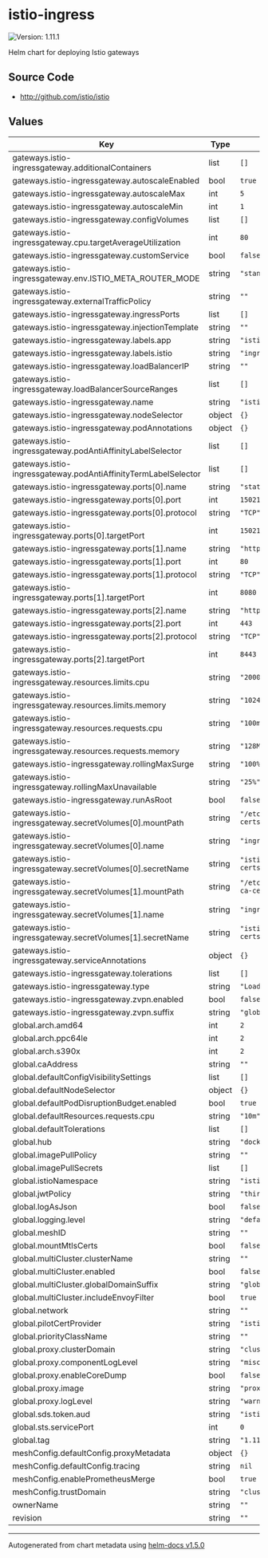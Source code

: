 # istio-ingress

![Version: 1.11.1](https://img.shields.io/badge/Version-1.11.1-informational?style=flat-square)

Helm chart for deploying Istio gateways

## Source Code

* <http://github.com/istio/istio>

## Values

| Key | Type | Default | Description |
|-----|------|---------|-------------|
| gateways.istio-ingressgateway.additionalContainers | list | `[]` |  |
| gateways.istio-ingressgateway.autoscaleEnabled | bool | `true` |  |
| gateways.istio-ingressgateway.autoscaleMax | int | `5` |  |
| gateways.istio-ingressgateway.autoscaleMin | int | `1` |  |
| gateways.istio-ingressgateway.configVolumes | list | `[]` |  |
| gateways.istio-ingressgateway.cpu.targetAverageUtilization | int | `80` |  |
| gateways.istio-ingressgateway.customService | bool | `false` |  |
| gateways.istio-ingressgateway.env.ISTIO_META_ROUTER_MODE | string | `"standard"` |  |
| gateways.istio-ingressgateway.externalTrafficPolicy | string | `""` |  |
| gateways.istio-ingressgateway.ingressPorts | list | `[]` |  |
| gateways.istio-ingressgateway.injectionTemplate | string | `""` |  |
| gateways.istio-ingressgateway.labels.app | string | `"istio-ingressgateway"` |  |
| gateways.istio-ingressgateway.labels.istio | string | `"ingressgateway"` |  |
| gateways.istio-ingressgateway.loadBalancerIP | string | `""` |  |
| gateways.istio-ingressgateway.loadBalancerSourceRanges | list | `[]` |  |
| gateways.istio-ingressgateway.name | string | `"istio-ingressgateway"` |  |
| gateways.istio-ingressgateway.nodeSelector | object | `{}` |  |
| gateways.istio-ingressgateway.podAnnotations | object | `{}` |  |
| gateways.istio-ingressgateway.podAntiAffinityLabelSelector | list | `[]` |  |
| gateways.istio-ingressgateway.podAntiAffinityTermLabelSelector | list | `[]` |  |
| gateways.istio-ingressgateway.ports[0].name | string | `"status-port"` |  |
| gateways.istio-ingressgateway.ports[0].port | int | `15021` |  |
| gateways.istio-ingressgateway.ports[0].protocol | string | `"TCP"` |  |
| gateways.istio-ingressgateway.ports[0].targetPort | int | `15021` |  |
| gateways.istio-ingressgateway.ports[1].name | string | `"http2"` |  |
| gateways.istio-ingressgateway.ports[1].port | int | `80` |  |
| gateways.istio-ingressgateway.ports[1].protocol | string | `"TCP"` |  |
| gateways.istio-ingressgateway.ports[1].targetPort | int | `8080` |  |
| gateways.istio-ingressgateway.ports[2].name | string | `"https"` |  |
| gateways.istio-ingressgateway.ports[2].port | int | `443` |  |
| gateways.istio-ingressgateway.ports[2].protocol | string | `"TCP"` |  |
| gateways.istio-ingressgateway.ports[2].targetPort | int | `8443` |  |
| gateways.istio-ingressgateway.resources.limits.cpu | string | `"2000m"` |  |
| gateways.istio-ingressgateway.resources.limits.memory | string | `"1024Mi"` |  |
| gateways.istio-ingressgateway.resources.requests.cpu | string | `"100m"` |  |
| gateways.istio-ingressgateway.resources.requests.memory | string | `"128Mi"` |  |
| gateways.istio-ingressgateway.rollingMaxSurge | string | `"100%"` |  |
| gateways.istio-ingressgateway.rollingMaxUnavailable | string | `"25%"` |  |
| gateways.istio-ingressgateway.runAsRoot | bool | `false` |  |
| gateways.istio-ingressgateway.secretVolumes[0].mountPath | string | `"/etc/istio/ingressgateway-certs"` |  |
| gateways.istio-ingressgateway.secretVolumes[0].name | string | `"ingressgateway-certs"` |  |
| gateways.istio-ingressgateway.secretVolumes[0].secretName | string | `"istio-ingressgateway-certs"` |  |
| gateways.istio-ingressgateway.secretVolumes[1].mountPath | string | `"/etc/istio/ingressgateway-ca-certs"` |  |
| gateways.istio-ingressgateway.secretVolumes[1].name | string | `"ingressgateway-ca-certs"` |  |
| gateways.istio-ingressgateway.secretVolumes[1].secretName | string | `"istio-ingressgateway-ca-certs"` |  |
| gateways.istio-ingressgateway.serviceAnnotations | object | `{}` |  |
| gateways.istio-ingressgateway.tolerations | list | `[]` |  |
| gateways.istio-ingressgateway.type | string | `"LoadBalancer"` |  |
| gateways.istio-ingressgateway.zvpn.enabled | bool | `false` |  |
| gateways.istio-ingressgateway.zvpn.suffix | string | `"global"` |  |
| global.arch.amd64 | int | `2` |  |
| global.arch.ppc64le | int | `2` |  |
| global.arch.s390x | int | `2` |  |
| global.caAddress | string | `""` |  |
| global.defaultConfigVisibilitySettings | list | `[]` |  |
| global.defaultNodeSelector | object | `{}` |  |
| global.defaultPodDisruptionBudget.enabled | bool | `true` |  |
| global.defaultResources.requests.cpu | string | `"10m"` |  |
| global.defaultTolerations | list | `[]` |  |
| global.hub | string | `"docker.io/istio"` |  |
| global.imagePullPolicy | string | `""` |  |
| global.imagePullSecrets | list | `[]` |  |
| global.istioNamespace | string | `"istio-system"` |  |
| global.jwtPolicy | string | `"third-party-jwt"` |  |
| global.logAsJson | bool | `false` |  |
| global.logging.level | string | `"default:info"` |  |
| global.meshID | string | `""` |  |
| global.mountMtlsCerts | bool | `false` |  |
| global.multiCluster.clusterName | string | `""` |  |
| global.multiCluster.enabled | bool | `false` |  |
| global.multiCluster.globalDomainSuffix | string | `"global"` |  |
| global.multiCluster.includeEnvoyFilter | bool | `true` |  |
| global.network | string | `""` |  |
| global.pilotCertProvider | string | `"istiod"` |  |
| global.priorityClassName | string | `""` |  |
| global.proxy.clusterDomain | string | `"cluster.local"` |  |
| global.proxy.componentLogLevel | string | `"misc:error"` |  |
| global.proxy.enableCoreDump | bool | `false` |  |
| global.proxy.image | string | `"proxyv2"` |  |
| global.proxy.logLevel | string | `"warning"` |  |
| global.sds.token.aud | string | `"istio-ca"` |  |
| global.sts.servicePort | int | `0` |  |
| global.tag | string | `"1.11.1"` |  |
| meshConfig.defaultConfig.proxyMetadata | object | `{}` |  |
| meshConfig.defaultConfig.tracing | string | `nil` |  |
| meshConfig.enablePrometheusMerge | bool | `true` |  |
| meshConfig.trustDomain | string | `"cluster.local"` |  |
| ownerName | string | `""` |  |
| revision | string | `""` |  |

----------------------------------------------
Autogenerated from chart metadata using [helm-docs v1.5.0](https://github.com/norwoodj/helm-docs/releases/v1.5.0)
